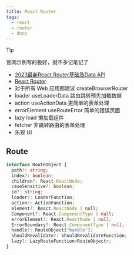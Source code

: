 ```yaml
---
title: React Router
tags:
  - react
  - router
  - docs
---
```


> [!tip]
> 官网示例写的极好，就不多记笔记了

- [2023最新React Router基础及Data API](https://www.bilibili.com/video/BV1FX4y1q72i)
- [React Router](https://reactrouter.com/en/main/route/loader)
- 对于所有 Web 应用都建议 createBrowserRouter
- loader useLoaderData 路由跳转预先加载数据
- action useActionData 更简单的表单处理
- errorElement useRouteError 简单的错误页面
- lazy load 懒加载组件
- fetcher 非跳转路由的表单处理 
- 乐观 UI

## Route

```ts
interface RouteObject {
  path?: string;
  index?: boolean;
  children?: React.ReactNode;
  caseSensitive?: boolean;
  id?: string;
  loader?: LoaderFunction;
  action?: ActionFunction;
  element?: React.ReactNode | null;
  Component?: React.ComponentType | null;
  errorElement?: React.ReactNode | null;
  ErrorBoundary?: React.ComponentType | null;
  handle?: RouteObject["handle"];
  shouldRevalidate?: ShouldRevalidateFunction;
  lazy?: LazyRouteFunction<RouteObject>;
}
```

